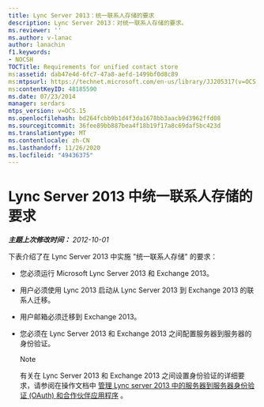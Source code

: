 ```yaml
---
title: Lync Server 2013：统一联系人存储的要求
description: Lync Server 2013：对统一联系人存储的要求。
ms.reviewer: ''
ms.author: v-lanac
author: lanachin
f1.keywords:
- NOCSH
TOCTitle: Requirements for unified contact store
ms:assetid: dab47e4d-6fc7-47a8-aefd-1499bf0d8c89
ms:mtpsurl: https://technet.microsoft.com/en-us/library/JJ205317(v=OCS.15)
ms:contentKeyID: 48185590
ms.date: 07/23/2014
manager: serdars
mtps_version: v=OCS.15
ms.openlocfilehash: bd264fcbb9b1d4f3da1678bb3aacb9d3962ffd08
ms.sourcegitcommit: 36fee89bb887bea4f18b19f17a8c69daf5bc423d
ms.translationtype: MT
ms.contentlocale: zh-CN
ms.lasthandoff: 11/26/2020
ms.locfileid: "49436375"
---
```

# <a name="requirements-for-unified-contact-store-in-lync-server-2013"></a>Lync Server 2013 中统一联系人存储的要求

<div data-xmlns="http://www.w3.org/1999/xhtml">

<div class="topic" data-xmlns="http://www.w3.org/1999/xhtml" data-msxsl="urn:schemas-microsoft-com:xslt" data-cs="https://msdn.microsoft.com/">

<div data-asp="https://msdn2.microsoft.com/asp">



</div>

<div id="mainSection">

<div id="mainBody">

<span> </span>

_**主题上次修改时间：** 2012-10-01_

下表介绍了在 Lync Server 2013 中实施 "统一联系人存储" 的要求：

  - 您必须运行 Microsoft Lync Server 2013 和 Exchange 2013。

  - 用户必须使用 Lync 2013 启动从 Lync Server 2013 到 Exchange 2013 的联系人迁移。

  - 用户邮箱必须迁移到 Exchange 2013。

  - 您必须在 Lync Server 2013 和 Exchange 2013 之间配置服务器到服务器的身份验证。
    
    <div>
    

    > [!NOTE]  
    > 有关在 Lync Server 2013 和 Exchange 2013 之间设置身份验证的详细要求，请参阅在操作文档中 <A href="lync-server-2013-managing-server-to-server-authentication-oauth-and-partner-applications.md">管理 Lync server 2013 中的服务器到服务器身份验证 (OAuth) 和合作伙伴应用程序</A> 。

    
    </div>

</div>

<span> </span>

</div>

</div>

</div>

